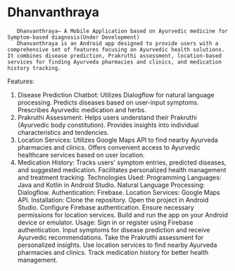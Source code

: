 # Dhanvanthraya
       Dhanvanthraya– A Mobile Application based on Ayurvedic medicine for Symptom-based diagnosis(Under Development)
       Dhanvanthraya is an Android app designed to provide users with a comprehensive set of features focusing on Ayurvedic health solutions. It combines disease prediction, Prakruthi assessment, location-based services for finding Ayurveda pharmacies and clinics, and medication history tracking.

Features:
1. Disease Prediction Chatbot:
Utilizes Dialogflow for natural language processing.
Predicts diseases based on user-input symptoms.
Prescribes Ayurvedic medication and herbs.
2. Prakruthi Assessment:
Helps users understand their Prakruthi (Ayurvedic body constitution).
Provides insights into individual characteristics and tendencies.
3. Location Services:
Utilizes Google Maps API to find nearby Ayurveda pharmacies and clinics.
Offers convenient access to Ayurvedic healthcare services based on user location.
4. Medication History:
Tracks users' symptom entries, predicted diseases, and suggested medication.
Facilitates personalized health management and treatment tracking.
Technologies Used:
Programming Languages: Java and Kotlin in Android Studio.
Natural Language Processing: Dialogflow.
Authentication: Firebase.
Location Services: Google Maps API.
Installation:
Clone the repository.
Open the project in Android Studio.
Configure Firebase authentication.
Ensure necessary permissions for location services.
Build and run the app on your Android device or emulator.
Usage:
Sign in or register using Firebase authentication.
Input symptoms for disease prediction and receive Ayurvedic recommendations.
Take the Prakruthi assessment for personalized insights.
Use location services to find nearby Ayurveda pharmacies and clinics.
Track medication history for better health management.
